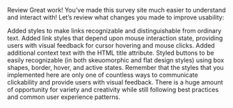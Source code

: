 Review
Great work! You’ve made this survey site much easier to understand and interact with! Let’s review what changes you made to improve usability:

Added styles to make links recognizable and distinguishable from ordinary text.
Added link styles that depend upon mouse interaction state, providing users with visual feedback for cursor hovering and mouse clicks.
Added additional context text with the HTML title attribute.
Styled buttons to be easily recognizable (in both skeuomorphic and flat design styles) using box shapes, border, hover, and active states.
Remember that the styles that you implemented here are only one of countless ways to communicate clickability and provide users with visual feedback. There is a huge amount of opportunity for variety and creativity while still following best practices and common user experience patterns.
